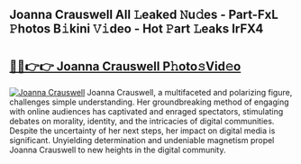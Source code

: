 ## Joanna Crauswell All 𝙻eaked 𝙽u𝚍es - Part-FxL 𝙿hotos B𝚒kini 𝚅𝚒deo - Hot 𝙿art 𝙻eaks IrFX4

# <h2><a href="http://ld3wf7q.urlbe.top/?page=Joanna+Crauswell">🔗🔗👉👉 Joanna Crauswell P𝚑oto𝚜Vid𝚎o</a></h2>

[![Joanna Crauswell](https://i.imgur.com/eBuTRDB.gif)](http://ld3wf7q.urlbe.top/?page=Joanna+Crauswell)
Joanna Crauswell, a multifaceted and polarizing figure, challenges simple understanding. Her groundbreaking method of engaging with online audiences has captivated and enraged spectators, stimulating debates on morality, identity, and the intricacies of digital communities. Despite the uncertainty of her next steps, her impact on digital media is significant. Unyielding determination and undeniable magnetism propel Joanna Crauswell to new heights in the digital community.
